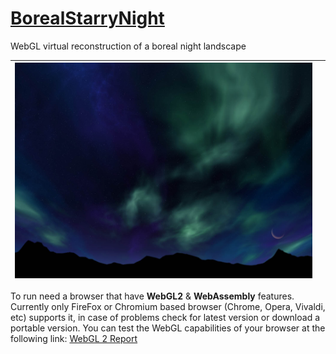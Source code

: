 # [**BorealStarryNight**](http://www.michelemorrone.eu/WebGL/newBoreal/boreal.html)

WebGL virtual reconstruction of a boreal night landscape 


|![](https://raw.githubusercontent.com/BrutPitt/BorealStarryNight/master/screenShots/Boreal.jpg)||
| --- | --- |

To run need a browser that have **WebGL2** & **WebAssembly** features.
Currently only FireFox or Chromium based browser (Chrome, Opera, Vivaldi, etc) supports it, in case of problems check for latest version or download a portable version.
You can test the WebGL capabilities of your browser at the following link: [WebGL 2 Report](http://webglreport.com/?v=2)

